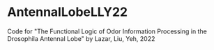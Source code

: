 # AntennalLobeLLY22
Code for "The Functional Logic of Odor Information Processing in the Drosophila Antennal Lobe" by Lazar, Liu, Yeh, 2022
